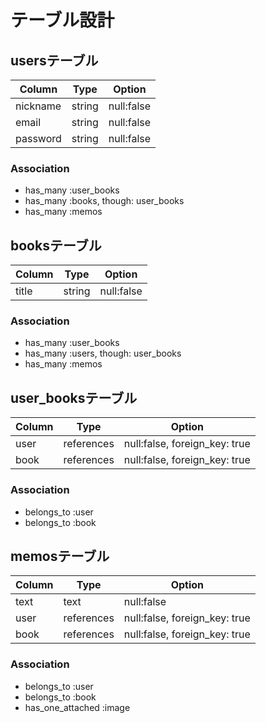 # テーブル設計

## usersテーブル

|  Column  |  Type  |   Option   |
| -------- | ------ | ---------- |
| nickname | string | null:false |
|   email  | string | null:false |
| password | string | null:false |  

### Association

- has_many :user_books
- has_many :books, though: user_books
- has_many :memos

## booksテーブル

|  Column  |  Type  |   Option   |
| -------- | ------ | ---------- |
|  title   | string | null:false |

### Association

- has_many :user_books
- has_many :users, though: user_books
- has_many :memos

## user_booksテーブル

|  Column  |    Type    |            Option             |
| -------- | ---------- | ----------------------------- |
|   user   | references | null:false, foreign_key: true |
|   book   | references | null:false, foreign_key: true |

### Association

- belongs_to :user
- belongs_to :book

## memosテーブル

|  Column  |    Type    |            Option             |
| -------- | ---------- | ----------------------------- |
|   text   |    text    | null:false                    |
|   user   | references | null:false, foreign_key: true |
|   book   | references | null:false, foreign_key: true |

### Association

- belongs_to :user
- belongs_to :book
- has_one_attached :image